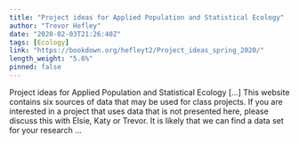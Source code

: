 ```yaml
---
title: "Project ideas for Applied Population and Statistical Ecology"
author: "Trevor Hefley"
date: "2020-02-03T21:26:40Z"
tags: [Ecology]
link: "https://bookdown.org/hefleyt2/Project_ideas_spring_2020/"
length_weight: "5.6%"
pinned: false
---
```


Project ideas for Applied Population and Statistical Ecology [...] This website contains six sources of data that may be used for class projects. If you are interested in a project that uses data that is not presented here, please discuss this with Elsie, Katy or Trevor. It is likely that we can find a data set for your research ...
